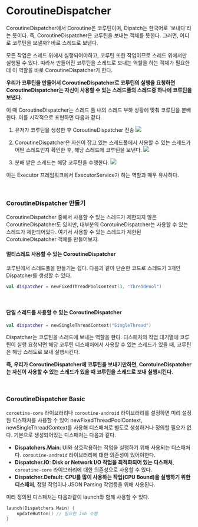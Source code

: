 # CoroutineDispatcher

CoroutineDispatcher에서 Coroutine은 코루틴이며, Dipatch는 한국어로 '보내다'라는 뜻이다. 즉, CoroutineDispatcher은 코루틴을 보내는 객체를 뜻한다. 그러면, 어디로 코루틴을 보낼까? 바로 스레드로 보낸다.

모든 작업은 스레드 위에서 실행되어야하고, 코루틴 또한 작업이므로 스레드 위에서만 실행될 수 있다. 따라서 만들어진 코루틴을 스레드로 보내는 역할을 하는 객체가 필요한데 이 역할을 바로 CoroutineDispatcher가 한다.

**우리가 코루틴을 만들어서 CoroutineDispatcher로 코루틴의 실행을 요청하면 CoroutineDispatcher는 자신이 사용할 수 있는 스레드풀의 스레드중 하나에 코루틴을 보낸다.**

이 때 CoroutineDispatcher는 스레드 풀 내의 스레드 부하 상황에 맞춰 코루틴을 분배한다. 이를 시각적으로 표현하면 다음과 같다.

1. 유저가 코루틴을 생성한 후 CoroutineDispatcher 전송
![](https://img1.daumcdn.net/thumb/R1280x0/?scode=mtistory2&fname=https%3A%2F%2Fblog.kakaocdn.net%2Fdn%2Fc7YLRL%2FbtrcxH9VZ9d%2FZYwUOjv3Oa2lvWcqtEETJK%2Fimg.png)

2. CoroutineDispatcher은 자신이 잡고 있는 스레드풀에서 사용할 수 있는 스레드가 어떤 스레드인지 확인한 후, 해당 스레드에 코루틴을 보낸다.
![](https://img1.daumcdn.net/thumb/R1280x0/?scode=mtistory2&fname=https%3A%2F%2Fblog.kakaocdn.net%2Fdn%2FJLlcs%2Fbtrcs72rcMO%2FRL7ETLPINBfE5E59Fj5lv1%2Fimg.png)

3. 분배 받은 스레드는 해당 코루틴을 수행한다.
![](https://img1.daumcdn.net/thumb/R1280x0/?scode=mtistory2&fname=https%3A%2F%2Fblog.kakaocdn.net%2Fdn%2FIUBcH%2FbtrcxKeyme5%2FCjji0o4L37PlqL4AgCMDU0%2Fimg.png)

이는 Executor 프레임워크에서 ExecutorService가 하는 역할과 매우 유사하다.

<br>

### CoroutineDispatcher 만들기

CoroutineDispatcher 중에서 사용할 수 있는 스레드가 제한되지 않은 CoroutineDispatcher도 있지만, 대부분의 CorotuineDispatcher는 사용할 수 있는 스레드가 제한되어있다. 여기서 사용할 수 있는 스레드가 제한된 CorotuineDispatcher 객체를 만들어보자.

#### 멀티스레드 사용할 수 있는 CoroutineDispatcher

코루틴에서 스레드풀을 만들기는 쉽다. 다음과 같이 단순한 코드로 스레드가 3개인 Dispatcher를 생성할 수 있다.

```kotlin
val dispatcher = newFixedThreadPoolContext(3, "ThreadPool")
```

<br>

#### 단일 스레드를 사용할 수 있는 CoroutineDispatcher

```kotlin
val dispatcher = newSingleThreadContext("SingleThread")
```


Dispatcher는 코루틴을 스레드에 보내는 역할을 한다. 디스패처의 작업 대기열에 코루틴이 실행 요청되면 해당 코루틴 디스패처에서 사용할 수 있는 스레드가 있을 때, 코루틴은 해당 스레도로 보내 실행시킨다.

**즉, 우리가 CoroutineDispatcher에 코루틴을 보내기만하면, CorotuineDispatcher는 자신이 사용할 수 있는 스레드가 있을 때 코루틴을 스레드로 보내 실행시킨다.**

<br>

### CoroutineDispatcher Basic

`coroutine-core` 라이브러리나 `coroutine-android` 라이브러리를 설정하면 미리 설정된 디스패처를 사용할 수 있어 newFixedThreadPoolContext, newSingleThreadContext를 사용해 디스패처로 별도로 생성하거나 정의할 필요가 없다. 기본으로 생성되어있는 디스패처는 다음과 같다.

- **Dispatchers.Main**: UI와 상호작용하는 작업을 실행하기 위해 사용되는 디스패처다. `coroutine-android` 라이브러리에 대한 의존성이 있어야한다.
- **Dispatcher.IO**: **Disk or Network I/O 작업을 최적화되어 있는 디스패처**, `coroutine-core` 라이브러리에 대한 의존성으로 사용할 수 있다.
- **Dispatcher.Default**: **CPU를 많이 사용하는 작업(CPU Bound)을 실행하기 위한 디스패처**, 정렬 작업이나 JSON Parsing 작업등을 위해 사용된다.

미리 정의된 디스패처는 다음과같이 launch와 함께 사용할 수 있다.

```kotlin
launch(Dispatchers.Main) {
	updateButton() // 필요한 Job 수행
}
```


